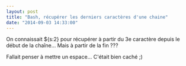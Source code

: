 ```yaml
---
layout: post
title: "Bash, récupérer les derniers caractères d'une chaine"
date: "2014-09-03 14:33:00"
---
```

On connaissait ${s:2} pour récupérer à partir du 3e caractère depuis le début de la chaîne... Mais à partir de la fin ???

<script src="https://pastebin.com/embed_js/ntb2eD36"></script>

Fallait penser à mettre un espace... C'était bien caché ;)
